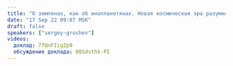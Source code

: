 ```yaml
---
title: "О землянах, как об инопланетянах. Новая космическая эра разумного человечества"
date: "17 Sep 22 09:07 MSK"
draft: false
speakers: ["sergey-groshev"]
videos:
  доклад: 7fQnFIigZp0
  обсуждение доклада: 00Sdvthk-PI
---
```

